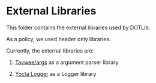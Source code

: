 # External Libraries
This folder contains the external libraries used by DOTLib.

As a policy, we used header only libraries.

Currently, the external libraries are:

1. [Taywee/args](https://github.com/Taywee/args) as a argument parser library

2. [Yocta Logger](https://github/stegua/yocta) as a Logger library
